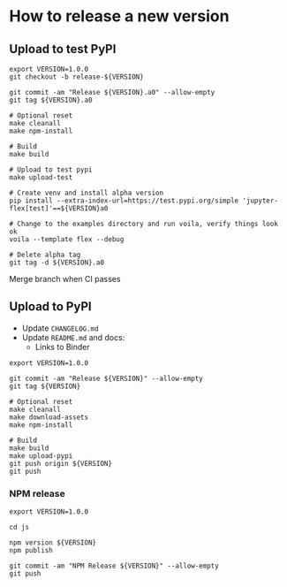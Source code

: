 # How to release a new version

## Upload to test PyPI

```
export VERSION=1.0.0
git checkout -b release-${VERSION}

git commit -am "Release ${VERSION}.a0" --allow-empty
git tag ${VERSION}.a0

# Optional reset
make cleanall
make npm-install

# Build
make build

# Upload to test pypi
make upload-test

# Create venv and install alpha version
pip install --extra-index-url=https://test.pypi.org/simple 'jupyter-flex[test]'==${VERSION}a0

# Change to the examples directory and run voila, verify things look ok
voila --template flex --debug

# Delete alpha tag
git tag -d ${VERSION}.a0
```

Merge branch when CI passes

## Upload to PyPI

- Update `CHANGELOG.md`
- Update `README.md` and docs:
    - Links to Binder

```
export VERSION=1.0.0

git commit -am "Release ${VERSION}" --allow-empty
git tag ${VERSION}

# Optional reset
make cleanall
make download-assets
make npm-install

# Build
make build
make upload-pypi
git push origin ${VERSION}
git push
```

### NPM release

```
export VERSION=1.0.0

cd js

npm version ${VERSION}
npm publish

git commit -am "NPM Release ${VERSION}" --allow-empty
git push
```
